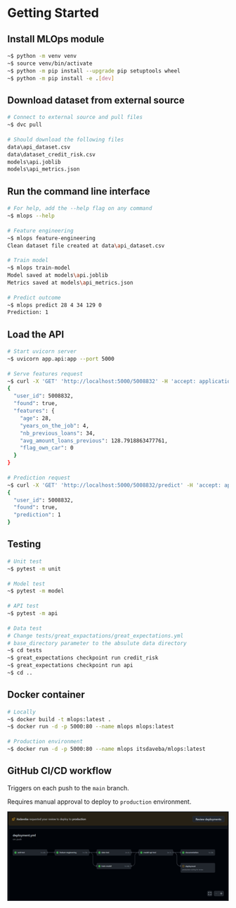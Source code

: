 # Getting Started

## Install MLOps module

```bash
~$ python -m venv venv
~$ source venv/bin/activate
~$ python -m pip install --upgrade pip setuptools wheel
~$ python -m pip install -e .[dev]
```

## Download dataset from external source

```bash
# Connect to external source and pull files
~$ dvc pull

# Should download the following files
data\api_dataset.csv        
data\dataset_credit_risk.csv
models\api.joblib
models\api_metrics.json
```

## Run the command line interface

```bash
# For help, add the --help flag on any command
~$ mlops --help

# Feature engineering
~$ mlops feature-engineering
Clean dataset file created at data\api_dataset.csv

# Train model
~$ mlops train-model
Model saved at models\api.joblib
Metrics saved at models\api_metrics.json

# Predict outcome
~$ mlops predict 28 4 34 129 0
Prediction: 1
```

## Load the API

```bash
# Start uvicorn server
~$ uvicorn app.api:app --port 5000

# Serve features request
~$ curl -X 'GET' 'http://localhost:5000/5008832' -H 'accept: application/json'
{
  "user_id": 5008832,
  "found": true,
  "features": {
    "age": 28,
    "years_on_the_job": 4,
    "nb_previous_loans": 34,
    "avg_amount_loans_previous": 128.7918863477761,
    "flag_own_car": 0
  }
}

# Prediction request
~$ curl -X 'GET' 'http://localhost:5000/5008832/predict' -H 'accept: application/json'
{
  "user_id": 5008832,
  "found": true,
  "prediction": 1
}
```

## Testing

```bash
# Unit test
~$ pytest -m unit

# Model test
~$ pytest -m model

# API test
~$ pytest -m api

# Data test
# Change tests/great_expactations/great_expectations.yml
# base_directory parameter to the absulute data directory
~$ cd tests
~$ great_expectations checkpoint run credit_risk
~$ great_expectations checkpoint run api
~$ cd ..
```

## Docker container

```bash
# Locally
~$ docker build -t mlops:latest .
~$ docker run -d -p 5000:80 --name mlops mlops:latest

# Production environment
~$ docker run -d -p 5000:80 --name mlops itsdaveba/mlops:latest
```

## GitHub CI/CD workflow

Triggers on each push to the ``main`` branch.

Requires manual approval to deploy to ``production`` environment.

![workflow](workflow.png)